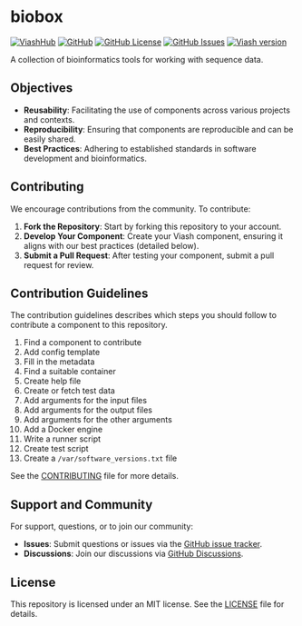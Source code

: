 

# biobox

[![ViashHub](https://img.shields.io/badge/ViashHub-biobox-7a4baa.png)](https://web.viash-hub.com/packages/biobox)
[![GitHub](https://img.shields.io/badge/GitHub-viash--hub%2Fbiobox-blue.png)](https://github.com/viash-hub/biobbox)
[![GitHub
License](https://img.shields.io/github/license/viash-hub/biobox.png)](https://github.com/viash-hub/biobbox/blob/main/LICENSE)
[![GitHub
Issues](https://img.shields.io/github/issues/viash-hub/biobox.png)](https://github.com/viash-hub/biobox/issues)
[![Viash
version](https://img.shields.io/badge/Viash-v0.9.0--RC3-blue)](https://viash.io)

A collection of bioinformatics tools for working with sequence data.

## Objectives

- **Reusability**: Facilitating the use of components across various
  projects and contexts.
- **Reproducibility**: Ensuring that components are reproducible and can
  be easily shared.
- **Best Practices**: Adhering to established standards in software
  development and bioinformatics.

## Contributing

We encourage contributions from the community. To contribute:

1.  **Fork the Repository**: Start by forking this repository to your
    account.
2.  **Develop Your Component**: Create your Viash component, ensuring it
    aligns with our best practices (detailed below).
3.  **Submit a Pull Request**: After testing your component, submit a
    pull request for review.

## Contribution Guidelines

The contribution guidelines describes which steps you should follow to
contribute a component to this repository.

1.  Find a component to contribute
2.  Add config template
3.  Fill in the metadata
4.  Find a suitable container
5.  Create help file
6.  Create or fetch test data
7.  Add arguments for the input files
8.  Add arguments for the output files
9.  Add arguments for the other arguments
10. Add a Docker engine
11. Write a runner script
12. Create test script
13. Create a `/var/software_versions.txt` file

See the
[CONTRIBUTING](https://github.com/viash-hub/biobbox/blob/main/CONTRIBUTING.md)
file for more details.

## Support and Community

For support, questions, or to join our community:

- **Issues**: Submit questions or issues via the [GitHub issue
  tracker](https://github.com/viash-hub/biobox/issues).
- **Discussions**: Join our discussions via [GitHub
  Discussions](https://github.com/viash-hub/biobbox/discussions).

## License

This repository is licensed under an MIT license. See the
[LICENSE](https://github.com/viash-hub/biobbox/blob/main/LICENSE) file
for details.
